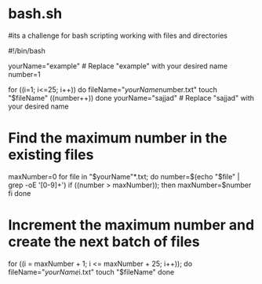 # bash.sh
#its a challenge for bash scripting working with files and directories

#!/bin/bash

yourName="example"  # Replace "example" with your desired name
number=1

for ((i=1; i<=25; i++))
do
  fileName="$yourName$number.txt"
  touch "$fileName"
  ((number++))
done
yourName="sajjad"  # Replace "sajjad" with your desired name

# Find the maximum number in the existing files
maxNumber=0
for file in "$yourName"*.txt; do
  number=$(echo "$file" | grep -oE '[0-9]+')
  if ((number > maxNumber)); then
    maxNumber=$number
  fi
done

# Increment the maximum number and create the next batch of files
for ((i = maxNumber + 1; i <= maxNumber + 25; i++)); do
  fileName="$yourName$i.txt"
  touch "$fileName"
done
